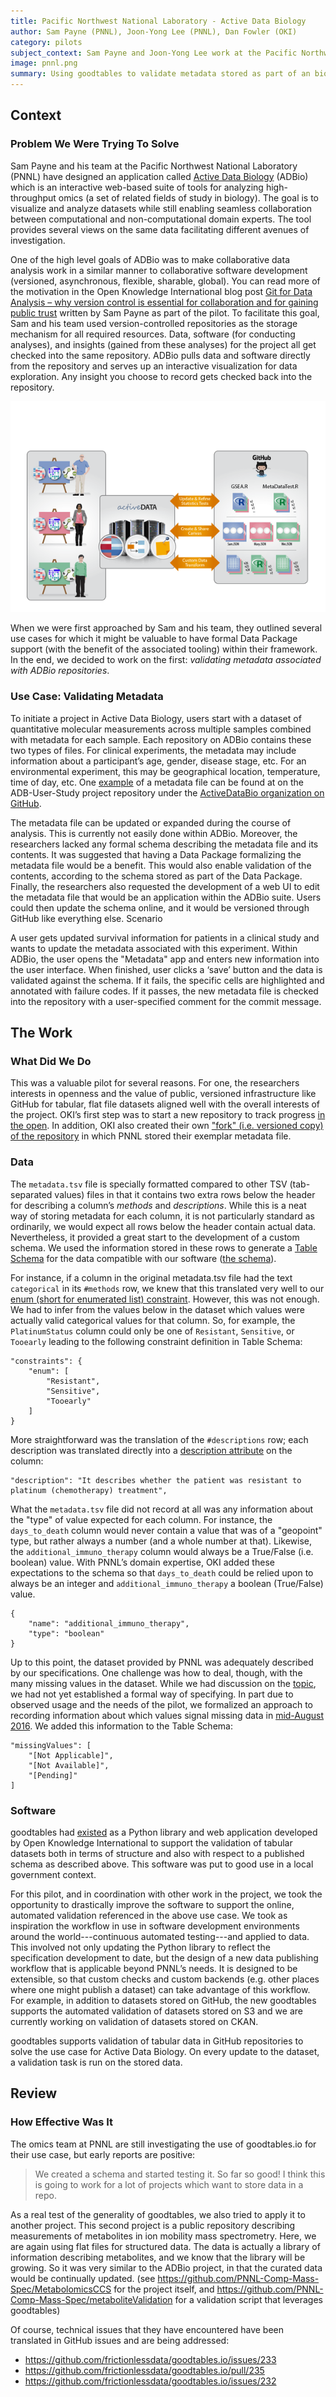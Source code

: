 ```yaml
---
title: Pacific Northwest National Laboratory - Active Data Biology
author: Sam Payne (PNNL), Joon-Yong Lee (PNNL), Dan Fowler (OKI)
category: pilots
subject_context: Sam Payne and Joon-Yong Lee work at the Pacific Northwest National Laboratory. Together, we explored use of Frictionless Data's specifications and software to generate schema for tabular data and validate metadata stored as part of a biological application on GitHub.
image: pnnl.png
summary: Using goodtables to validate metadata stored as part of an biological application on GitHub.
---
```



## Context

### Problem We Were Trying To Solve

Sam Payne and his team at the Pacific Northwest National Laboratory (PNNL) have designed an application called [Active Data Biology](https://adbio.pnnl.gov/) (ADBio) which is an interactive web-based suite of tools for analyzing high-throughput omics (a set of related fields of study in biology).  The goal is to visualize and analyze datasets while still enabling seamless collaboration between computational and non-computational domain experts.  The tool provides several views on the same data facilitating different avenues of investigation.

One of the high level goals of ADBio was to make collaborative data analysis work in a similar manner to collaborative software development (versioned, asynchronous, flexible, sharable, global). You can read more of the motivation in the Open Knowledge International blog post
[Git for Data Analysis – why version control is essential for collaboration and for gaining public trust](https://blog.okfn.org/2016/11/29/git-for-data-analysis-why-version-control-is-essential-collaboration-public-trust/) written by Sam Payne as part of the pilot.  To facilitate this goal, Sam and his team used version-controlled repositories as the storage mechanism for all required resources. Data, software (for conducting analyses), and insights (gained from these analyses) for the project all get checked into the same repository.  ADBio pulls data and software directly from the repository and serves up an interactive visualization for data exploration. Any insight you choose to record gets checked back into the repository.

![ADBio](./adbio.png)

When we were first approached by Sam and his team, they outlined several use cases for which it might be valuable to have formal Data Package support (with the benefit of the associated tooling) within their framework.  In the end, we decided to work on the first: *validating metadata associated with ADBio repositories*.

### Use Case: Validating Metadata

To initiate a project in Active Data Biology, users start with a dataset of quantitative molecular measurements across multiple samples combined with metadata for each sample.  Each repository on ADBio contains these two types of files. For clinical experiments, the metadata may include information about a participant’s age, gender, disease stage, etc. For an environmental experiment, this may be geographical location, temperature, time of day, etc. One [example](https://github.com/ActiveDataBio/ADB-User-Study/blob/master/metadata.tsv) of a metadata file can be found at on the ADB-User-Study project repository under the [ActiveDataBio organization on GitHub](https://github.com/ActiveDataBio/).

The metadata file can be updated or expanded during the course of analysis. This is currently not easily done within ADBio. Moreover, the researchers lacked any formal schema describing the metadata file and its contents. It was suggested that having a Data Package formalizing the metadata file would be a benefit.  This would also enable validation of the contents, according to the schema stored as part of the Data Package. Finally, the researchers also requested the development of a web UI to edit the metadata file that would be an application within the ADBio suite. Users could then update the schema online, and it would be versioned through GitHub like everything else. Scenario

A user gets updated survival information for patients in a clinical study and wants to update the metadata associated with this experiment. Within ADBio, the user opens the "Metadata" app and enters new information into the user interface. When finished, user clicks a ‘save’ button and the data is validated against the schema. If it fails, the specific cells are highlighted and annotated with failure codes. If it passes, the new metadata file is checked into the repository with a user-specified comment for the commit message.

## The Work

### What Did We Do

This was a valuable pilot for several reasons.  For one, the researchers interests in openness and the value of public, versioned infrastructure like GitHub for tabular, flat file datasets aligned well with the overall interests of the project.  OKI’s first step was to start a new repository to track progress [in the open](https://github.com/frictionlessdata/pilot-pnnl).  In addition, OKI also created their own ["fork" (i.e. versioned copy) of the repository](https://github.com/frictionlessdata/ADB-User-Study) in which PNNL stored their exemplar metadata file.

### Data

The `metadata.tsv` file is specially formatted compared to other TSV (tab-separated values) files in that it contains two extra rows below the header for describing a column’s *methods* and *descriptions*. While this is a neat way of storing metadata for each column, it is not particularly standard as ordinarily, we would expect all rows below the header contain actual data.  Nevertheless, it provided a great start to the development of a custom schema.  We used the information stored in these rows to generate a [Table Schema](/specs/table-schema/) for the data compatible with our software ([the schema](https://github.com/frictionlessdata/ADB-User-Study/blob/master/metadata-schema.json)).

For instance, if a column in the original metadata.tsv file had the text `categorical` in its `#methods` row, we knew that this translated very well to our [enum (short for enumerated list) constraint](/specs/table-schema/#constraints). However, this was not enough.  We had to infer from the values below in the dataset which values were actually valid categorical values for that column.  So, for example, the `PlatinumStatus` column could only be one of `Resistant`, `Sensitive`, or `Tooearly` leading to the following constraint definition in Table Schema:

```
"constraints": {
    "enum": [
        "Resistant",
        "Sensitive",
        "Tooearly"
    ]
}
```

More straightforward was the translation of the `#descriptions` row; each description was translated directly into a [description attribute](/specs/table-schema/#description) on the column:

```
"description": "It describes whether the patient was resistant to platinum (chemotherapy) treatment",
```

What the `metadata.tsv` file did not record at all was any information about the "type" of value expected for each column.  For instance, the `days_to_death` column would never contain a value that was of a "geopoint" type, but rather always a number (and a whole number at that).  Likewise, the `additional_immuno_therapy` column would always be a True/False (i.e. boolean) value.  With PNNL’s domain expertise, OKI added these expectations to the schema so that `days_to_death` could be relied upon to always be an integer and `additional_immuno_therapy` a boolean (True/False) value.

```
{
    "name": "additional_immuno_therapy",
    "type": "boolean"
}
```

Up to this point, the dataset provided by PNNL was adequately described by our specifications.  One challenge was how to deal, though, with the many missing values in the dataset.  While we had discussion on the [topic](https://github.com/frictionlessdata/specs/issues/97), we had not yet established a formal way of specifying.  In part due to observed usage and the needs of the pilot, we formalized an approach to recording information about which values signal missing data in [mid-August 2016](https://twitter.com/OKFNLabs/status/765568650699018241). We added this information to the Table Schema:

```
"missingValues": [
    "[Not Applicable]",
    "[Not Available]",
    "[Pending]"
]
```

### Software

goodtables had [existed](http://okfnlabs.org/blog/2015/02/20/introducing-goodtables.html) as a Python library and web application developed by Open Knowledge International to support the validation of tabular datasets both in terms of structure and also with respect to a published schema as described above. This software was put to good use in a local government context.

For this pilot, and in coordination with other work in the project, we took the opportunity to drastically improve the software to support the online, automated validation referenced in the above use case.  We took as inspiration the workflow in use in software development environments around the world---continuous automated testing---and applied to data.  This involved not only updating the Python library to reflect the specification development to date, but the design of a new data publishing workflow that is applicable beyond PNNL’s needs. It is designed to be extensible, so that custom checks and custom backends (e.g. other places where one might publish a dataset) can take advantage of this workflow.  For example, in addition to datasets stored on GitHub, the new goodtables supports the automated validation of datasets stored on S3 and we are currently working on validation of datasets stored on CKAN.

goodtables supports validation of tabular data in GitHub repositories to solve the use case for Active Data Biology.  On every update to the dataset, a validation task is run on the stored data.

## Review

### How Effective Was It

The omics team at PNNL are still investigating the use of goodtables.io for their use case, but early reports are positive:

> We created a schema and started testing it. So far so good! I think this is going to work for a lot of projects which want to store data in a repo.

As a real test of the generality of goodtables, we also tried to apply it to another project. This second project is a public repository describing measurements of metabolites in ion mobility mass spectrometry. Here, we are again using flat files for structured data. The data is actually a library of information describing metabolites, and we know that the library will be growing. So it was very similar to the ADBio project, in that the curated data would be continually updated. (see <https://github.com/PNNL-Comp-Mass-Spec/MetabolomicsCCS> for the project itself, and <https://github.com/PNNL-Comp-Mass-Spec/metaboliteValidation> for a validation script that leverages goodtables)

Of course, technical issues that they have encountered have been translated in GitHub issues and are being addressed:

- <https://github.com/frictionlessdata/goodtables.io/issues/233>
- <https://github.com/frictionlessdata/goodtables.io/pull/235>
- <https://github.com/frictionlessdata/goodtables.io/issues/232>
